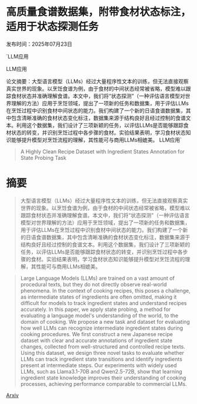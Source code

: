# 高质量食谱数据集，附带食材状态标注，适用于状态探测任务

发布时间：2025年07月23日

`LLM应用

LLM应用

论文摘要：大型语言模型（LLMs）经过大量程序性文本的训练，但无法直接观察真实世界的现象。以烹饪食谱为例，由于食材的中间状态经常被省略，模型难以跟踪食材状态并准确理解食谱。本文中，我们将“状态探测”（一种评估语言模型对世界理解的方法）应用于烹饪领域，提出了一项新的任务和数据集，用于评估LLMs在烹饪过程中识别食材中间状态的能力。我们构建了一个新的日语食谱数据集，其中包含清晰准确的食材状态变化标注，数据集来源于结构良好且经过控制的食谱文本。利用这个数据集，我们设计了三项新颖的任务，以评估LLMs是否能够跟踪食材状态的转变，并识别烹饪过程中各步骤的食材。实验结果表明，学习食材状态知识能够提升模型对烹饪流程的理解，其性能可与商用LLMs相媲美。
LLM应用`

> A Highly Clean Recipe Dataset with Ingredient States Annotation for State Probing Task

# 摘要

> 大型语言模型（LLMs）经过大量程序性文本的训练，但无法直接观察真实世界的现象。以烹饪食谱为例，由于食材的中间状态经常被省略，模型难以跟踪食材状态并准确理解食谱。本文中，我们将“状态探测”（一种评估语言模型对世界理解的方法）应用于烹饪领域，提出了一项新的任务和数据集，用于评估LLMs在烹饪过程中识别食材中间状态的能力。我们构建了一个新的日语食谱数据集，其中包含清晰准确的食材状态变化标注，数据集来源于结构良好且经过控制的食谱文本。利用这个数据集，我们设计了三项新颖的任务，以评估LLMs是否能够跟踪食材状态的转变，并识别烹饪过程中各步骤的食材。实验结果表明，学习食材状态知识能够提升模型对烹饪流程的理解，其性能可与商用LLMs相媲美。

> Large Language Models (LLMs) are trained on a vast amount of procedural texts, but they do not directly observe real-world phenomena. In the context of cooking recipes, this poses a challenge, as intermediate states of ingredients are often omitted, making it difficult for models to track ingredient states and understand recipes accurately. In this paper, we apply state probing, a method for evaluating a language model's understanding of the world, to the domain of cooking. We propose a new task and dataset for evaluating how well LLMs can recognize intermediate ingredient states during cooking procedures. We first construct a new Japanese recipe dataset with clear and accurate annotations of ingredient state changes, collected from well-structured and controlled recipe texts. Using this dataset, we design three novel tasks to evaluate whether LLMs can track ingredient state transitions and identify ingredients present at intermediate steps. Our experiments with widely used LLMs, such as Llama3.1-70B and Qwen2.5-72B, show that learning ingredient state knowledge improves their understanding of cooking processes, achieving performance comparable to commercial LLMs.

[Arxiv](https://arxiv.org/abs/2507.17232)